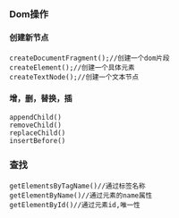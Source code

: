 ### Dom操作

#### 创建新节点

```
createDocumentFragment();//创建一个dom片段
createElement();//创建一个具体元素
createTextNode();//创建一个文本节点

```

#### 增，删，替换，插
```
appendChild()
removeChild()
replaceChild()
insertBefore()

```

### 查找

```
getElementsByTagName()//通过标签名称
getElementByName()//通过元素的name属性
getElementById()//通过元素id,唯一性

```
